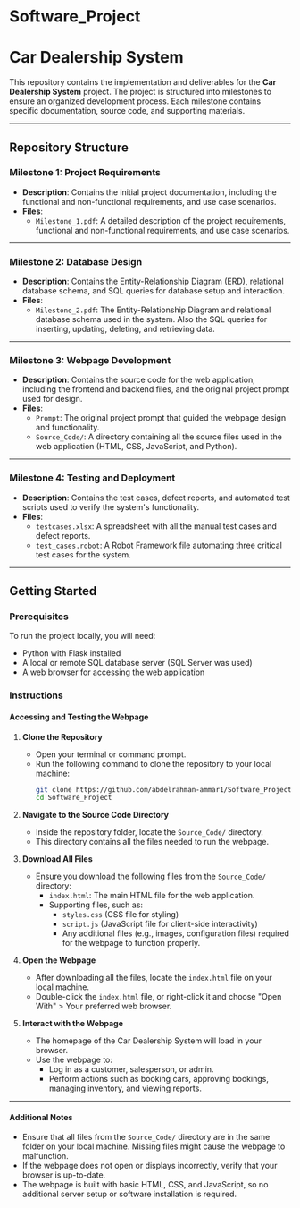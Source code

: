 # Software_Project
# Car Dealership System

This repository contains the implementation and deliverables for the **Car Dealership System** project. The project is structured into milestones to ensure an organized development process. Each milestone contains specific documentation, source code, and supporting materials.

---

## Repository Structure

### **Milestone 1: Project Requirements**
- **Description**: Contains the initial project documentation, including the functional and non-functional requirements, and use case scenarios.
- **Files**:
  - `Milestone_1.pdf`: A detailed description of the project requirements, functional and non-functional requirements, and use case scenarios.

---

### **Milestone 2: Database Design**
- **Description**: Contains the Entity-Relationship Diagram (ERD), relational database schema, and SQL queries for database setup and interaction.
- **Files**:
  - `Milestone_2.pdf`: The Entity-Relationship Diagram and relational database schema used in the system. Also the SQL queries for inserting, updating, deleting, and retrieving data.

---

### **Milestone 3: Webpage Development**
- **Description**: Contains the source code for the web application, including the frontend and backend files, and the original project prompt used for design.
- **Files**:
  - `Prompt`: The original project prompt that guided the webpage design and functionality.
  - `Source_Code/`: A directory containing all the source files used in the web application (HTML, CSS, JavaScript, and Python).

---

### **Milestone 4: Testing and Deployment**
- **Description**: Contains the test cases, defect reports, and automated test scripts used to verify the system's functionality.
- **Files**:
  - `testcases.xlsx`: A spreadsheet with all the manual test cases and defect reports.
  - `test_cases.robot`: A Robot Framework file automating three critical test cases for the system.

---

## Getting Started

### Prerequisites
To run the project locally, you will need:
- Python with Flask installed
- A local or remote SQL database server (SQL Server was used)
- A web browser for accessing the web application

### **Instructions**

#### **Accessing and Testing the Webpage**

1. **Clone the Repository**
   - Open your terminal or command prompt.
   - Run the following command to clone the repository to your local machine:
     ```bash
     git clone https://github.com/abdelrahman-ammar1/Software_Project.git
     cd Software_Project
     ```

2. **Navigate to the Source Code Directory**
   - Inside the repository folder, locate the `Source_Code/` directory.  
   - This directory contains all the files needed to run the webpage.

3. **Download All Files**
   - Ensure you download the following files from the `Source_Code/` directory:
     - `index.html`: The main HTML file for the web application.
     - Supporting files, such as:
       - `styles.css` (CSS file for styling)
       - `script.js` (JavaScript file for client-side interactivity)
       - Any additional files (e.g., images, configuration files) required for the webpage to function properly.

4. **Open the Webpage**
   - After downloading all the files, locate the `index.html` file on your local machine.
   - Double-click the `index.html` file, or right-click it and choose "Open With" > Your preferred web browser.

5. **Interact with the Webpage**
   - The homepage of the Car Dealership System will load in your browser.
   - Use the webpage to:
     - Log in as a customer, salesperson, or admin.
     - Perform actions such as booking cars, approving bookings, managing inventory, and viewing reports.

---

#### **Additional Notes**
- Ensure that all files from the `Source_Code/` directory are in the same folder on your local machine. Missing files might cause the webpage to malfunction.
- If the webpage does not open or displays incorrectly, verify that your browser is up-to-date.
- The webpage is built with basic HTML, CSS, and JavaScript, so no additional server setup or software installation is required.

